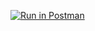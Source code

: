 [![Run in Postman](https://run.pstmn.io/button.svg)](https://app.getpostman.com/run-collection/9ce6d78a5827c4b23fbe)
